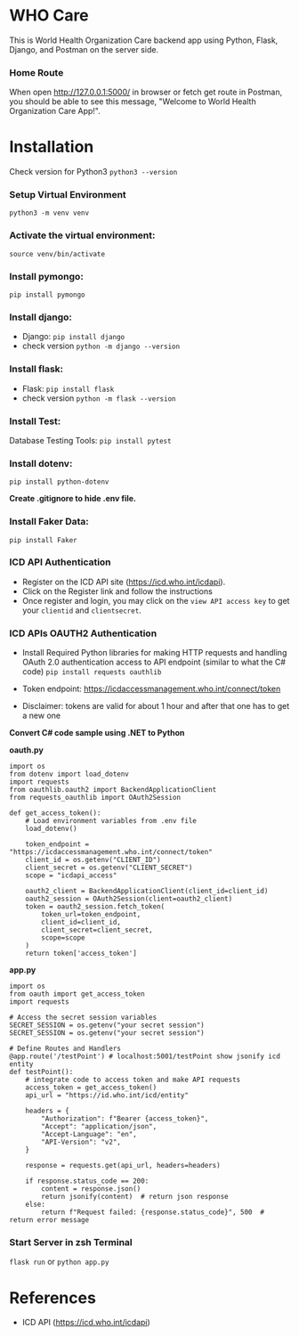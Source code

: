 # WHO Care 

This is World Health Organization Care backend app using Python, Flask, Django, and Postman on the server side. 

### Home Route
When open http://127.0.0.1:5000/ in browser or fetch get route in Postman, you should be able to see this message, "Welcome to World Health Organization Care App!".

# Installation 

Check version for Python3 `python3 --version`

### Setup Virtual Environment 
`python3 -m venv venv`

### Activate the virtual environment:
`source venv/bin/activate`

### Install pymongo:
`pip install pymongo`

### Install django:
- Django: `pip install django` 
- check version `python -m django --version`

### Install flask:
- Flask: `pip install flask` 
- check version `python -m flask --version`

### Install Test:
Database Testing Tools: `pip install pytest`

### Install dotenv:
`pip install python-dotenv`

**Create .gitignore to hide .env file.**

### Install Faker Data: 
`pip install Faker`

### ICD API Authentication
- Register on the ICD API site (https://icd.who.int/icdapi).
- Click on the Register link and follow the instructions
- Once register and login, you may click on the `view API access key` to get your `clientid` and `clientsecret`. 

### ICD APIs OAUTH2 Authentication 
- Install Required Python libraries for making HTTP requests and handling OAuth 2.0 authentication access to API endpoint (similar to what the C# code) `pip install requests oauthlib`

- Token endpoint: https://icdaccessmanagement.who.int/connect/token 
- Disclaimer: tokens are valid for about 1 hour and after that one has to get a new one

**Convert C# code sample using .NET to Python**

**oauth.py**
```
import os
from dotenv import load_dotenv
import requests 
from oauthlib.oauth2 import BackendApplicationClient
from requests_oauthlib import OAuth2Session

def get_access_token():
    # Load environment variables from .env file
    load_dotenv()

    token_endpoint = "https://icdaccessmanagement.who.int/connect/token"
    client_id = os.getenv("CLIENT_ID")
    client_secret = os.getenv("CLIENT_SECRET")
    scope = "icdapi_access"

    oauth2_client = BackendApplicationClient(client_id=client_id)
    oauth2_session = OAuth2Session(client=oauth2_client)
    token = oauth2_session.fetch_token(
        token_url=token_endpoint,
        client_id=client_id,
        client_secret=client_secret,
        scope=scope
    )
    return token['access_token']  
```

**app.py**
```
import os
from oauth import get_access_token
import requests

# Access the secret session variables 
SECRET_SESSION = os.getenv("your secret session")
SECRET_SESSION = os.getenv("your secret session")

# Define Routes and Handlers
@app.route('/testPoint') # localhost:5001/testPoint show jsonify icd entity 
def testPoint():
    # integrate code to access token and make API requests
    access_token = get_access_token()
    api_url = "https://id.who.int/icd/entity"

    headers = {
        "Authorization": f"Bearer {access_token}",
        "Accept": "application/json",
        "Accept-Language": "en",
        "API-Version": "v2",
    }

    response = requests.get(api_url, headers=headers)

    if response.status_code == 200:
        content = response.json()
        return jsonify(content)  # return json response
    else:
        return f"Request failed: {response.status_code}", 500  # return error message
```

### Start Server in zsh Terminal 
`flask run` or `python app.py` 

# References 
- ICD API (https://icd.who.int/icdapi)